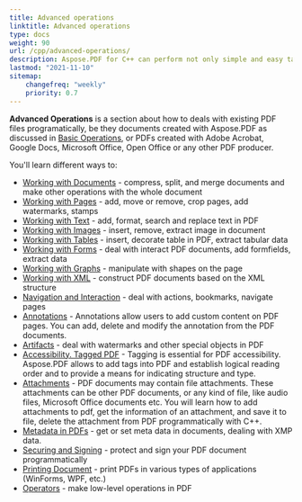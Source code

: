 ```yaml
---
title: Advanced operations
linktitle: Advanced operations
type: docs
weight: 90
url: /cpp/advanced-operations/
description: Aspose.PDF for C++ can perform not only simple and easy tasks but also cope with more complex functions. For advanced users and developers, the Advanced section will detail these features for you.
lastmod: "2021-11-10"
sitemap:
    changefreq: "weekly"
    priority: 0.7
---
```


**Advanced Operations** is a section about how to deals with existing PDF files programatically, be they documents created with Aspose.PDF as discussed in [Basic Operations](/pdf/cpp/basic-operations), or PDFs created with Adobe Acrobat, Google Docs, Microsoft Office, Open Office or any other PDF producer.

You'll learn different ways to:

- [Working with Documents](/pdf/cpp/working-with-documents/) - compress, split, and merge documents and make other operations with the whole document
- [Working with Pages](/pdf/cpp/working-with-pages/) - add, move or remove, crop pages, add watermarks, stamps
- [Working with Text](/pdf/cpp/working-with-text/) - add, format, search and replace text in PDF
- [Working with Images](/pdf/cpp/working-with-images/) - insert, remove, extract image in document
- [Working with Tables](/pdf/cpp/working-with-tables/) - insert, decorate table in PDF, extract tabular data
- [Working with Forms](/pdf/cpp/working-with-forms/) - deal with interact PDF documents, add formfields, extract data
- [Working with Graphs](/pdf/cpp/graphs/) - manipulate with shapes on the page
- [Working with XML](/pdf/cpp/working-with-xml) - construct PDF documents based on the XML structure
- [Navigation and Interaction](/pdf/cpp/navigation-and-interaction/) - deal with actions, bookmarks, navigate pages
- [Annotations](/pdf/cpp/annotations/) - Annotations allow users to add custom content on PDF pages. You can add, delete and modify the annotation from the PDF documents.
- [Artifacts](/pdf/cpp/artifacts/) - deal with watermarks and other special objects in PDF
- [Accessibility. Tagged PDF](/pdf/cpp/accessibility-tagged-pdf/) - Tagging is essential for PDF accessibility. Aspose.PDF allows to add tags into PDF and establish logical reading order and to provide a means for indicating structure and type.
- [Attachments](/pdf/cpp/attachments/) - PDF documents may contain file attachments. These attachments can be other PDF documents, or any kind of file, like audio files, Microsoft Office documents etc. You will learn how to add attachments to pdf, get the information of an attachment, and save it to file, delete the attachment from PDF programmatically with C++.
- [Metadata in PDFs](/pdf/cpp/pdf-file-metadata/) - get or set meta data in documents, dealing with XMP data.
- [Securing and Signing](/pdf/cpp/securing-and-signing/) - protect and sign your PDF document programmatically
- [Printing Document](/pdf/cpp/printing-document/) - print PDFs in various types of applications (WinForms, WPF, etc.)
- [Operators](/pdf/cpp/operators/) - make low-level operations in PDF
